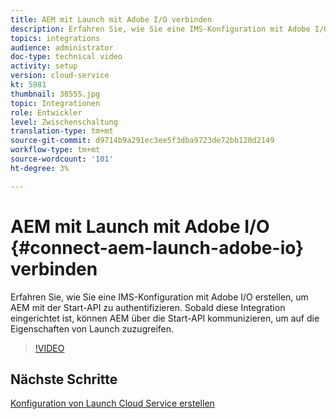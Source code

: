 ```yaml
---
title: AEM mit Launch mit Adobe I/O verbinden
description: Erfahren Sie, wie Sie eine IMS-Konfiguration mit Adobe I/O erstellen, um AEM mit der Start-API zu authentifizieren. Sobald diese Integration eingerichtet ist, können AEM über die Start-API kommunizieren, um auf die Eigenschaften von Launch zuzugreifen.
topics: integrations
audience: administrator
doc-type: technical video
activity: setup
version: cloud-service
kt: 5981
thumbnail: 38555.jpg
topic: Integrationen
role: Entwickler
level: Zwischenschaltung
translation-type: tm+mt
source-git-commit: d9714b9a291ec3ee5f3dba9723de72bb120d2149
workflow-type: tm+mt
source-wordcount: '101'
ht-degree: 3%

---
```



# AEM mit Launch mit Adobe I/O {#connect-aem-launch-adobe-io} verbinden

Erfahren Sie, wie Sie eine IMS-Konfiguration mit Adobe I/O erstellen, um AEM mit der Start-API zu authentifizieren. Sobald diese Integration eingerichtet ist, können AEM über die Start-API kommunizieren, um auf die Eigenschaften von Launch zuzugreifen.

>[!VIDEO](https://video.tv.adobe.com/v/38555?quality=12&learn=on)

## Nächste Schritte

[Konfiguration von Launch Cloud Service erstellen](create-launch-cloud-service.md)
